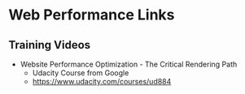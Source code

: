 # Web Performance Links

## Training Videos

- Website Performance Optimization - The Critical Rendering Path
  - Udacity Course from Google
  - https://www.udacity.com/courses/ud884
